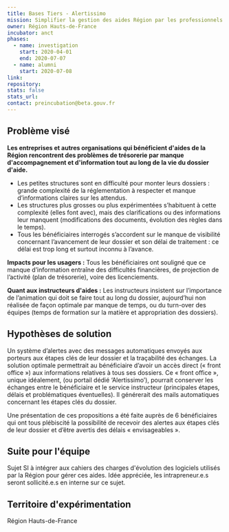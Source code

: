 ```yaml
---
title: Bases Tiers - Alertissimo
mission: Simplifier la gestion des aides Région par les professionnels
owner: Région Hauts-de-France
incubator: anct 
phases:
  - name: investigation
    start: 2020-04-01
    end: 2020-07-07
  - name: alumni
    start: 2020-07-08
link:
repository: 
stats: false 
stats_url: 
contact: preincubation@beta.gouv.fr
---
```


## Problème visé

**Les entreprises et autres organisations qui bénéficient d'aides de la Région rencontrent des problèmes de trésorerie par manque d'accompagnement et d'information tout au long de la vie du dossier d'aide.**

- Les petites structures sont en difficulté pour monter leurs dossiers : grande complexité de la réglementation à respecter et manque d’informations claires sur les attendus.
- Les structures plus grosses ou plus expérimentées s’habituent à cette complexité (elles font avec), mais des clarifications ou des informations leur manquent (modifications des documents, évolution des règles dans le temps).
- Tous les bénéficiaires interrogés s’accordent sur le manque de visibilité concernant l’avancement de leur dossier et son délai de traitement : ce délai est trop long et surtout inconnu à l’avance.

**Impacts pour les usagers :**
Tous les bénéficiaires ont souligné que ce manque d’information entraîne des difficultés financières, de projection de l’activité (plan de trésorerie), voire des licenciements.

**Quant aux instructeurs d'aides :**
Les instructeurs insistent sur l’importance de l’animation qui doit se faire tout au long du dossier, aujourd’hui non réalisée de façon optimale par manque de temps, ou du turn-over des équipes (temps de formation sur la matière et appropriation des dossiers).

## Hypothèses de solution 
Un système d’alertes avec des messages automatiques envoyés aux porteurs aux étapes clés de leur dossier et la traçabilité des échanges.
La solution optimale permettrait au bénéficiaire d’avoir un accès direct (« front office ») aux informations relatives à tous ses dossiers. Ce « front office », unique idéalement, (ou portail dédié ‘Alertissimo’), pourrait conserver les échanges entre le bénéficiaire et le service instructeur (principales étapes, délais et problématiques éventuelles). Il générerait des mails automatiques concernant les étapes clés du dossier.

Une présentation de ces propositions a été faite auprès de 6 bénéficiaires qui ont tous plébiscité la possibilité de recevoir des alertes aux étapes clés de leur dossier et d’être avertis des délais « envisageables ».

## Suite pour l'équipe
Sujet SI à intégrer aux cahiers des charges d'évolution des logiciels utilisés par la Région pour gérer ces aides. Idée appréciée, les intrapreneur.e.s seront sollicité.e.s en interne sur ce sujet.

## Territoire d'expérimentation 
Région Hauts-de-France
